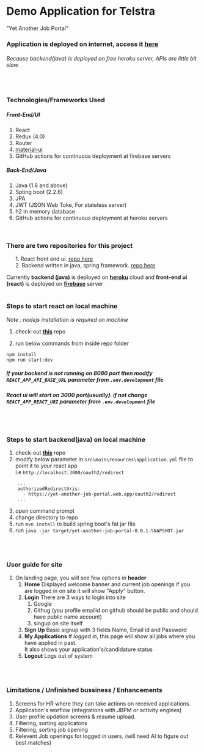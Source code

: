 # Demo Application for Telstra
"Yet Another Job Portal"

### Application is deployed on internet, access it **[here](https://yet-another-job-portal.web.app/)** 
###### *Because backend(java) is deployed on free heroku server, APIs are little bit slow.*
<br/>


### Technologies/Frameworks Used
##### Front-End/UI
1. React
2. Redux (4.0)
3. Router
4. [material-ui](material-ui.com)
5. GitHub actions for continuous deployment at firebase servers

##### Back-End/Java
1. Java (1.8 and above)
2. Spting boot (2.2.6)
3. JPA
4. JWT (JSON Web Toke, For stateless server)
5. h2 in memory database
6. GitHub actions for continuous deployment at heroku servers
<br/>


### There are two repositories for this project<br/>
&nbsp;&nbsp;&nbsp;&nbsp;&nbsp;&nbsp;1. React front end ui. [repo here](https://github.com/sarangmane607/yet-another-job-portal-ui) <br/>
&nbsp;&nbsp;&nbsp;&nbsp;&nbsp;&nbsp;2. Backend written in java, spring framework. [repo here](https://github.com/sarangmane607/yet-another-job-portal-backend)<br/>
    
Currently **backend (java)** is deployed on **[heroku](https://www.heroku.com/)** cloud and **front-end ui (react)** is deployed on **[firebase](https://firebase.google.com/)** server
<br/>
<br/>

### Steps to start react on local machine
*Note : nodejs installation is required on machine*

1. check-out **[this](https://github.com/sarangmane607/yet-another-job-portal-ui)** repo

2. run below commands from inside repo folder

```
npm install
npm run start:dev
```
##### ***If your backend is not running on 8080 port then modify ```REACT_APP_API_BASE_URL``` parameter from  ```.env.development``` file***
##### ***React ui will start on 3000 port(usually). if not change ```REACT_APP_REACT_URI``` parameter from  ```.env.development``` file***
<br/>
<br/>

### Steps to start backend(java) on local machine
1. check-out **[this](https://github.com/sarangmane607/yet-another-job-portal-backend)** repo
2. modify below parameter in ```src\main\resources\application.yml``` file to point it to your react app <br/>
i.e ```http://localhost:3000/oauth2/redirect```
```
    ...
    authorizedRedirectUris:
      - https://yet-another-job-portal.web.app/oauth2/redirect
    ...
```
3. open command prompt
4. change directory to repo
5. run ```mvn install``` to build spring boot's fat jar file
6. run ```java -jar target/yet-another-job-portal-0.0.1-SNAPSHOT.jar```
<br/>
<br/>

### User guide for site

1. On landing page, you will see few options in **header**
   1. **Home**
      Displayed welcome banner and current job openings
      if you are logged in on site it will show "Apply" button.
   2. **Login**
      There are 3 ways to login into site
      1. Google
      2. Githug (you profile emailid on github should be public and should have public name account)
      3. singup on site itself
   3. **Sign Up**
      Basic signup with 3 fields Name, Email id and Password
   4. **My Applications**
      If *logged in*, this page will show all jobs where you have applied in past. <br/>
      It also shows your application's/candidature status
   5. **Logout**
      Logs out of system
 <br/>
 <br/>
 
### Limitations / Unfinished bussiness / Enhancements

   1. Screens for HR where they can take actions on received applications.
   2. Application's worflow (integrations with JBPM or activity engines)
   3. User profile updation screens & resume upload.
   4. Filtering, sorting applicatons
   5. Filtering, sorting job opening
   6. Relevent Job openings for logged in users. (will need AI to figure out best matches)
